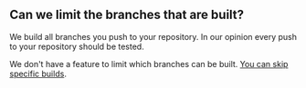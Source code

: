 ## Can we limit the branches that are built?

We build all branches you push to your repository. In our opinion every push to your repository should be tested.

We don't have a feature to limit which branches can be built. [You can skip specific builds](Can-I-skip-and-ignore-a-build.html).
